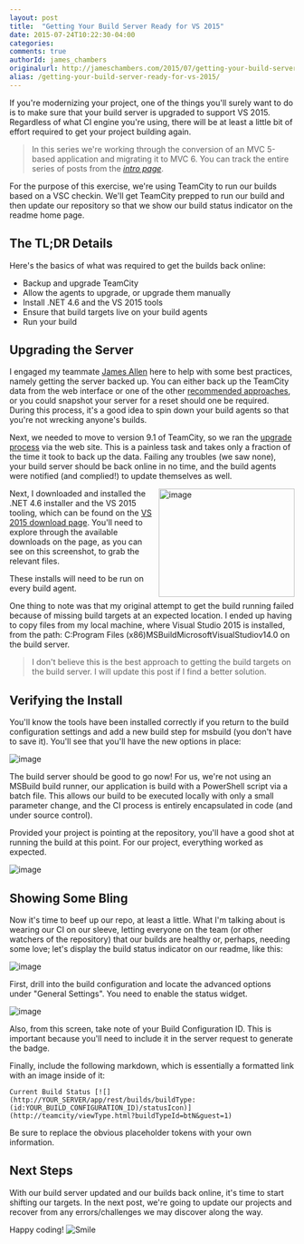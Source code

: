 ```yaml
---
layout: post
title:  "Getting Your Build Server Ready for VS 2015"
date: 2015-07-24T10:22:30-04:00
categories:
comments: true
authorId: james_chambers
originalurl: http://jameschambers.com/2015/07/getting-your-build-server-ready-for-vs-2015/
alias: /getting-your-build-server-ready-for-vs-2015/
---
```


If you're modernizing your project, one of the things you'll surely want to do is to make sure that your build server is upgraded to support VS 2015. Regardless of what CI engine you're using, there will be at least a little bit of effort required to get your project building again.

<!--more-->

>In this series we're working through the conversion of an MVC 5-based application and migrating it to MVC 6. You can track the entire series of posts from the [_intro page_][1].

For the purpose of this exercise, we're using TeamCity to run our builds based on a VSC checkin. We'll get TeamCity prepped to run our build and then update our repository so that we show our build status indicator on the readme home page.

## The TL;DR Details

Here's the basics of what was required to get the builds back online:

* Backup and upgrade TeamCity
* Allow the agents to upgrade, or upgrade them manually
* Install .NET 4.6 and the VS 2015 tools
* Ensure that build targets live on your build agents
* Run your build

## Upgrading the Server

I engaged my teammate [James Allen][2] here to help with some best practices, namely getting the server backed up. You can either back up the TeamCity data from the web interface or one of the other [recommended approaches][3], or you could snapshot your server for a reset should one be required. During this process, it's a good idea to spin down your build agents so that you're not wrecking anyone's builds.

Next, we needed to move to version 9.1 of TeamCity, so we ran the [upgrade process][4] via the web site. This is a painless task and takes only a fraction of the time it took to back up the data. Failing any troubles (we saw none), your build server should be back online in no time, and the build agents were notified (and complied!) to update themselves as well.

<img width="240" height="191" title="image" align="right" style="margin: 0px 0px 0px 10px; border: 0px currentcolor; border-image: none; float: right; display: inline; background-image: none;" alt="image" src="http://jameschambers.com/wp-content/uploads/2015/07/image_thumb5.png" border="0" scale="0">Next, I downloaded and installed the .NET 4.6 installer and the VS 2015 tooling, which can be found on the [VS 2015 download page][6]. You'll need to explore through the available downloads on the page, as you can see on this screenshot, to grab the relevant files.

These installs will need to be run on every build agent.

One thing to note was that my original attempt to get the build running failed because of missing build targets at an expected location. I ended up having to copy files from my local machine, where Visual Studio 2015 is installed, from the path: C:Program Files (x86)MSBuildMicrosoftVisualStudiov14.0 on the build server.

>I don't believe this is the best approach to getting the build targets on the build server. I will update this post if I find a better solution.

## Verifying the Install

You'll know the tools have been installed correctly if you return to the build configuration settings and add a new build step for msbuild (you don't have to save it). You'll see that you'll have the new options in place:

![image][7]

The build server should be good to go now! For us, we're not using an MSBuild build runner, our application is build with a PowerShell script via a batch file. This allows our build to be executed locally with only a small parameter change, and the CI process is entirely encapsulated in code (and under source control).

Provided your project is pointing at the repository, you'll have a good shot at running the build at this point. For our project, everything worked as expected.

![image][8]

## Showing Some Bling

Now it's time to beef up our repo, at least a little. What I'm talking about is wearing our CI on our sleeve, letting everyone on the team (or other watchers of the repository) that our builds are healthy or, perhaps, needing some love; let's display the build status indicator on our readme, like this:

![image][9]

First, drill into the build configuration and locate the advanced options under "General Settings". You need to enable the status widget.

![image][10]

Also, from this screen, take note of your Build Configuration ID. This is important because you'll need to include it in the server request to generate the badge.

Finally, include the following markdown, which is essentially a formatted link with an image inside of it:

    Current Build Status [![](http://YOUR_SERVER/app/rest/builds/buildType:(id:YOUR_BUILD_CONFIGURATION_ID)/statusIcon)](http://teamcity/viewType.html?buildTypeId=btN&guest=1)

Be sure to replace the obvious placeholder tokens with your own information.

## Next Steps

With our build server updated and our builds back online, it's time to start shifting our targets. In the next post, we're going to update our projects and recover from any errors/challenges we may discover along the way.

Happy coding! ![Smile][11]

[1]: http://jameschambers.com/2015/07/upgrading-a-real-world-mvc-5-application-to-mvc-6/
[2]: http://www.clear-measure.com/our-team/
[3]: https://confluence.jetbrains.com/display/TCD9/TeamCity+Data+Backup
[4]: https://confluence.jetbrains.com/display/TCD9/Upgrade
[5]: http://jameschambers.com/wp-content/uploads/2015/07/image_thumb5.png "image"
[6]: https://www.visualstudio.com/downloads/download-visual-studio-vs
[7]: http://jameschambers.com/wp-content/uploads/2015/07/image14.png "image"
[8]: http://jameschambers.com/wp-content/uploads/2015/07/image15.png "image"
[9]: http://jameschambers.com/wp-content/uploads/2015/07/image16.png "image"
[10]: http://jameschambers.com/wp-content/uploads/2015/07/image17.png "image"
[11]: http://jameschambers.com/wp-content/uploads/2015/07/wlEmoticon-smile3.png
  
